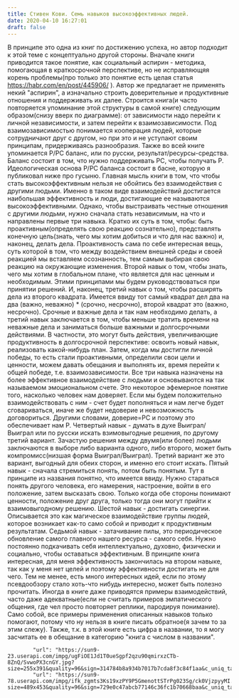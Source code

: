 ```yaml
---
title: Стивен Кови. Семь навыков высокоэффективных людей.
date: 2020-04-10 16:27:01
draft: false
---
```


В принципе это одна из книг по достижению успеха, но автор подходит к этой теме с концептуально другой стороны. Вначале книги приводится такое понятие, как социальный аспирин - методика, помогающая в краткосрочной перспективе, но не исправляющяя корень проблемы(про только это понятие есть целая статья https://habr.com/en/post/445906/ ). Автор же предлагает не применять некий "аспирин", а изначально строить доверительные и продуктивные отношения и поддерживать их далее.
Строится книга(и часто повторяется упоминание этой структуры в самой книге) следующим образом(снизу вверх по диаграмме): от зависимости надо перейти к личной независимости, и затем перейти к взаимозависимости. Под взаимозависимостью понимается кооперация людей, которые сотрудничают друг с другом, но при это и не уступают своим принципам, придерживаясь разнообразия. Также во всей книге упоминается P/PC баланс, или по русски, результат/ресурсы-средства. Баланс состоит в том, что нужно поддерживать РС, чтобы получать Р. Идеологическая основа P/PC баланса состоит в басне, которую я публиковал ниже про гусыню. Главная мысль книги в том, что чтобы стать высокоэффективным нельзя не обойтись без взаимодействия с другими людьми. Именно в таком виде взаимодействий достигается наибольшая эффективность и люди, достигающие ее называются высокоэффективными. Однако, чтобы выстраивать честные отношения с другими людьми, нужно сначала стать независимым, на что и направлены первые три навыка. Кратко их суть в том, чтобы: быть проактивным(определять свою реакцию сознательно), представлять конечную цель(знать, чего мы хотим добиться и что для нас важно) и, наконец, делать дела. Проактивность сама по себе интересная вещь, суть которой в том, что между воздействием внешней среды и своей реакцией мы вставляем осознанность, тем самым выбирая свою реакцию на окружающие изменения. Второй навык о том, чтобы знать, чего мы хотим в глобальном плане, что является для нас ценным и необходимым. Этими принципами мы будем руководствоваться при принятии решений. И, наконец, третий навык о том, чтобы расширять дела из второго квадрата. Имеется ввиду тот самый квадрат дел два на два (важно, неважно) * (срочно, несрочно), второй квадрат это (важно, несрочно). Срочные и важные дела и так нам необходимо делать, а третий навык заключается в том, чтобы меньше тратить времени на неважные дела и заниматься больше важными и долгосрочными действиями. В частности, это могут быть действия, увеличивающие продуктивность в долгосрочной перспективе: освоить новый навык, реализовать какой-нибудь план.
Затем, когда мы достигли личной победы, то есть стали проактивными, определили свои цели и ценности, можем давать обещания и выполнять их, время перейти к общей победе, т.е. взаимозависимости. Все три навыка назначены на более эффективное взаимодействие с людьми и основываются на так называемом эмоциональном счете. Это некоторое эфемерное понятие того, насколько человек нам доверяет. Если мы будем положительно взаимодействовать с ним - счет будет пополняться и нам легче будет сговариваться, иначе же будет недоверие и невозможность договориться. Другими словами, доверие=РС и поэтому это обеспечивает нам Р. Четвертый навык - думать в духе Выиграл/Выиграл или по русски искать взимовыгодные решения, по другому третий вариант. Зачастую решения между двумя(или более) людьми заключаются в выборе либо варианта одного, либо второго, может быть компромисс(низшая форма Выиграл/Выиграл). Третий вариант же это вариант, выгодный для обеих сторон, и именно его стоит искать. Пятый навык - сначала стремиться понять, потом быть понятым. Тут в принципе из названия понятно, что имеется ввиду. Нужно стараться понять другого человека, его намерения, настроение, войти в его положение, затем высказать свою. Только когда обе стороны понимают ценности, положение друг друга, только тогда они могут прийти к взаимовыгодному решению. Шестой навык - достигать синергии. Описывается это как магическое взаимодействие группы людей, которое возникает как-то само собой и приводит к продуктивным результатам.
Седьмой навык - затачивание пилы, это периодическое обновление самого главного нашего ресурса - самого себя. Нужно постоянно подкачивать себя интеллектуально, духовно, физически и социально, чтобы оставаться эффективным.
В принципе книга интересная, для меня эффективность закончилась на втором навыке, так как у меня нет целей и поэтому эффективности достигать не для чего. Тем не менее, есть много интересных идей, если по этому псевдообзору стало хоть-что нибудь интересно, может быть полезно прочитать. Иногда в книге даже приводятся примеры взаимодействий, часто даже адекватные(если не считать примеров эмпатического общения, где чел просто повторяет реплики, пародируя понимание). Само собой, все примеры применения описанных навыков только помогают, потому что ну нельзя в книге писать обратное(я зачем то за этим слежу). Также, т.к. в этой книге есть цифра в названии, то я могу засчитать ее в обещание в категорию "книга с числом в названии".

            "url": "https://sun9-23.userapi.com/impg/ugFiOE1Jd1T0ueSgpf2qzu90qmirxzCTb-8ZnQ/SvwoPX3cnGY.jpg?size=255x391&quality=96&sign=314784b8a934b7017b7cda8f3c84f1aa&c_uniq_tag=d7Hc3Stf1mrBpXFXo4Mt1E05uEh4pzOBVg2VYGob58s&type=album",
            "url": "https://sun9-78.userapi.com/impg/ifk_zgmts3Ks19xzPY9P5GmenottSTrPg023Sg/ck0VjzpyyMI.jpg?size=489x453&quality=96&sign=729e0c47abcb77146c36fc1b70668baa&c_uniq_tag=pOffTGvXBk5UpZLFRHWtwbsyOrSgmt8dIPEDdmVF7eE&type=album",
